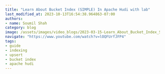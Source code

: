 ```yaml
---
title: "Learn About Bucket Index (SIMPLE) In Apache Hudi with lab"
last_modified_at: 2023-10-13T16:54:38.964863-07:00
authors:
- name: Soumil Shah
category: blog
image: /assets/images/video_blogs/2023-03-15-Learn_About_Bucket_Index_SIMPLE_In_Apache_Hudi_with_lab.png
navigate: "https://www.youtube.com/watch?v=lOQFUrfJFP4"
tags:
- guide
- indexing
- upsert
- bucket index
- apache hudi
---
```

